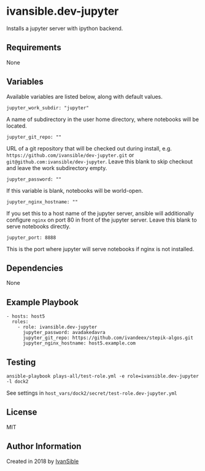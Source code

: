# ivansible.dev-jupyter

Installs a jupyter server with ipython backend.

## Requirements

None

## Variables

Available variables are listed below, along with default values.

    jupyter_work_subdir: "jupyter"

A name of subdirectory in the user home directory, where notebooks will be located.

    jupyter_git_repo: ""

URL of a git repository that will be checked out during install,
e.g. `https://github.com/ivansible/dev-jupyter.git`
or `git@github.com:ivansible/dev-jupyter`.
Leave this blank to skip checkout and leave the work subdirectory empty.

    jupyter_password: ""

If this variable is blank, notebooks will be world-open.

    jupyter_nginx_hostname: ""

If you set this to a host name of the jupyter server, ansible will
additionally configure `nginx` on port 80 in front of the jupyter server.
Leave this blank to serve notebooks directly.

    jupyter_port: 8888

This is the port where jupyter will serve notebooks if nginx is not installed.

## Dependencies

None

## Example Playbook

    - hosts: host5
      roles:
        - role: ivansible.dev-jupyter
          jupyter_password: avadakedavra
          jupyter_git_repo: https://github.com/ivandeex/stepik-algos.git
          jupyter_nginx_hostname: host5.example.com

## Testing

    ansible-playbook plays-all/test-role.yml -e role=ivansible.dev-jupyter -l dock2

See settings in `host_vars/dock2/secret/test-role.dev-jupyter.yml`

## License

MIT

## Author Information

Created in 2018 by [IvanSible](https://github.com/ivansible)
